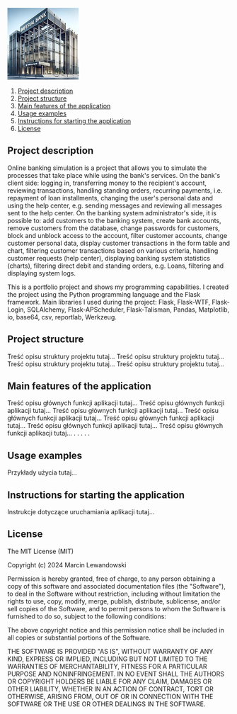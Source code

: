 
![Imperial Bank](https://github.com/Marcin-Lewandowski/OnlineBanking/blob/master/static/imperialbankmini.jpg )


1. [Project description](#project-description)
2. [Project structure](#project-structure)
3. [Main features of the application](#main-features-of-the-application)
4. [Usage examples](#usage-examples)
5. [Instructions for starting the application](#instructions-for-starting-the-application)
6. [License](#license)





## Project description
Online banking simulation is a project that allows you to simulate the processes that take place while using the bank's services.
On the bank's client side: logging in, transferring money to the recipient's account, reviewing transactions, 
handling standing orders, recurring payments, i.e. repayment of loan installments, changing the user's personal data 
and using the help center, e.g. sending messages and reviewing all messages sent to the help center.
On the banking system administrator's side, it is possible to: add customers to the banking system, create bank accounts, 
remove customers from the database, change passwords for customers, block and unblock access to the account, 
filter customer accounts, change customer personal data, display customer transactions in the form table and chart, 
filtering customer transactions based on various criteria, handling customer requests (help center), 
displaying banking system statistics (charts), filtering direct debit and standing orders, e.g. Loans, filtering and displaying system logs.

This is a portfolio project and shows my programming capabilities. 
I created the project using the Python programming language and the Flask framework. 
Main libraries I used during the project: Flask, Flask-WTF, Flask-Login, SQLAlchemy, Flask-APScheduler, 
Flask-Talisman, Pandas, Matplotlib, io, base64, csv, reportlab, Werkzeug.

## Project structure
Treść opisu struktury projektu tutaj...
Treść opisu struktury projektu tutaj...
Treść opisu struktury projektu tutaj...
Treść opisu struktury projektu tutaj...

## Main features of the application
Treść opisu głównych funkcji aplikacji tutaj...
Treść opisu głównych funkcji aplikacji tutaj...
Treść opisu głównych funkcji aplikacji tutaj...
Treść opisu głównych funkcji aplikacji tutaj...
Treść opisu głównych funkcji aplikacji tutaj...
Treść opisu głównych funkcji aplikacji tutaj...
Treść opisu głównych funkcji aplikacji tutaj...
.
.
.
.
.

## Usage examples
Przykłady użycia tutaj...

## Instructions for starting the application
Instrukcje dotyczące uruchamiania aplikacji tutaj...

## License


The MIT License (MIT)

Copyright (c) 2024 Marcin Lewandowski

Permission is hereby granted, free of charge, to any person obtaining a copy
of this software and associated documentation files (the "Software"), to deal
in the Software without restriction, including without limitation the rights
to use, copy, modify, merge, publish, distribute, sublicense, and/or sell
copies of the Software, and to permit persons to whom the Software is
furnished to do so, subject to the following conditions:

The above copyright notice and this permission notice shall be included in all
copies or substantial portions of the Software.

THE SOFTWARE IS PROVIDED "AS IS", WITHOUT WARRANTY OF ANY KIND, EXPRESS OR
IMPLIED, INCLUDING BUT NOT LIMITED TO THE WARRANTIES OF MERCHANTABILITY,
FITNESS FOR A PARTICULAR PURPOSE AND NONINFRINGEMENT. IN NO EVENT SHALL THE
AUTHORS OR COPYRIGHT HOLDERS BE LIABLE FOR ANY CLAIM, DAMAGES OR OTHER
LIABILITY, WHETHER IN AN ACTION OF CONTRACT, TORT OR OTHERWISE, ARISING FROM,
OUT OF OR IN CONNECTION WITH THE SOFTWARE OR THE USE OR OTHER DEALINGS IN THE
SOFTWARE.
